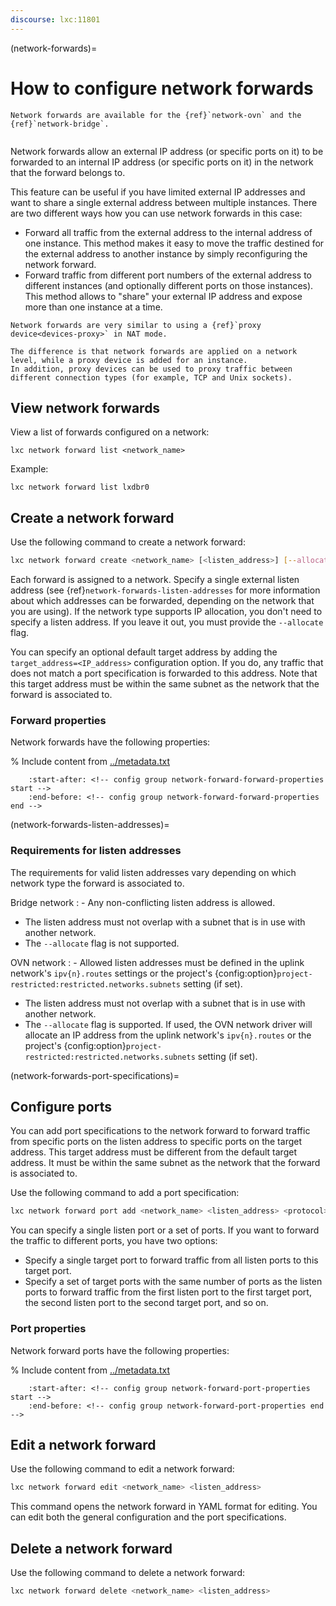 ```yaml
---
discourse: lxc:11801
---
```


(network-forwards)=
# How to configure network forwards

```{note}
Network forwards are available for the {ref}`network-ovn` and the {ref}`network-bridge`.
```

```{youtube} https://www.youtube.com/watch?v=B-Uzo9WldMs
```

Network forwards allow an external IP address (or specific ports on it) to be forwarded to an internal IP address (or specific ports on it) in the network that the forward belongs to.

This feature can be useful if you have limited external IP addresses and want to share a single external address between multiple instances.
There are two different ways how you can use network forwards in this case:

- Forward all traffic from the external address to the internal address of one instance.
  This method makes it easy to move the traffic destined for the external address to another instance by simply reconfiguring the network forward.
- Forward traffic from different port numbers of the external address to different instances (and optionally different ports on those instances).
  This method allows to "share" your external IP address and expose more than one instance at a time.

```{tip}
Network forwards are very similar to using a {ref}`proxy device<devices-proxy>` in NAT mode.

The difference is that network forwards are applied on a network level, while a proxy device is added for an instance.
In addition, proxy devices can be used to proxy traffic between different connection types (for example, TCP and Unix sockets).
```

## View network forwards

View a list of forwards configured on a network:

```
lxc network forward list <network_name>
```

Example:

```
lxc network forward list lxdbr0
```

## Create a network forward

Use the following command to create a network forward:

```bash
lxc network forward create <network_name> [<listen_address>] [--allocate=ipv{4,6}] [configuration_options...]
```

Each forward is assigned to a network.
Specify a single external listen address (see {ref}`network-forwards-listen-addresses` for more information about which addresses can be forwarded, depending on the network that you are using).
If the network type supports IP allocation, you don't need to specify a listen address.
If you leave it out, you must provide the `--allocate` flag.

You can specify an optional default target address by adding the `target_address=<IP_address>` configuration option.
If you do, any traffic that does not match a port specification is forwarded to this address.
Note that this target address must be within the same subnet as the network that the forward is associated to.

### Forward properties

Network forwards have the following properties:

% Include content from [../metadata.txt](../metadata.txt)
```{include} ../metadata.txt
    :start-after: <!-- config group network-forward-forward-properties start -->
    :end-before: <!-- config group network-forward-forward-properties end -->
```

(network-forwards-listen-addresses)=
### Requirements for listen addresses

The requirements for valid listen addresses vary depending on which network type the forward is associated to.

Bridge network
: - Any non-conflicting listen address is allowed.
  - The listen address must not overlap with a subnet that is in use with another network.
  - The `--allocate` flag is not supported.

OVN network
: - Allowed listen addresses must be defined in the uplink network's `ipv{n}.routes` settings or the project's {config:option}`project-restricted:restricted.networks.subnets` setting (if set).
  - The listen address must not overlap with a subnet that is in use with another network.
  - The `--allocate` flag is supported. If used, the OVN network driver will allocate an IP address from the uplink network's `ipv{n}.routes` or the project's {config:option}`project-restricted:restricted.networks.subnets` setting (if set).

(network-forwards-port-specifications)=
## Configure ports

You can add port specifications to the network forward to forward traffic from specific ports on the listen address to specific ports on the target address.
This target address must be different from the default target address.
It must be within the same subnet as the network that the forward is associated to.

Use the following command to add a port specification:

```bash
lxc network forward port add <network_name> <listen_address> <protocol> <listen_ports> <target_address> [<target_ports>]
```

You can specify a single listen port or a set of ports.
If you want to forward the traffic to different ports, you have two options:

- Specify a single target port to forward traffic from all listen ports to this target port.
- Specify a set of target ports with the same number of ports as the listen ports to forward traffic from the first listen port to the first target port, the second listen port to the second target port, and so on.

### Port properties

Network forward ports have the following properties:

% Include content from [../metadata.txt](../metadata.txt)
```{include} ../metadata.txt
    :start-after: <!-- config group network-forward-port-properties start -->
    :end-before: <!-- config group network-forward-port-properties end -->
```

## Edit a network forward

Use the following command to edit a network forward:

```bash
lxc network forward edit <network_name> <listen_address>
```

This command opens the network forward in YAML format for editing.
You can edit both the general configuration and the port specifications.

## Delete a network forward

Use the following command to delete a network forward:

```bash
lxc network forward delete <network_name> <listen_address>
```
